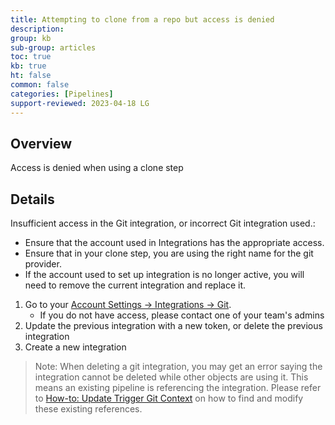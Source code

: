 ```yaml
---
title: Attempting to clone from a repo but access is denied
description: 
group: kb
sub-group: articles
toc: true
kb: true
ht: false
common: false
categories: [Pipelines]
support-reviewed: 2023-04-18 LG
---
```


## Overview

Access is denied when using a clone step

## Details

Insufficient access in the Git integration, or incorrect Git integration
used.:

* Ensure that the account used in Integrations has the appropriate access.
* Ensure that in your clone step, you are using the right name for the git provider.
* If the account used to set up integration is no longer active, you will need to remove the current integration and replace it.

1. Go to your [Account Settings -> Integrations -> Git](https://g.codefresh.io/account-admin/account-conf/integration/git).  
    * If you do not have access, please contact one of your team's admins
2. Update the previous integration with a new token, or delete the previous integration
3. Create a new integration

> Note: When deleting a git integration, you may get an error saying the integration cannot be deleted while other objects are using it. This means an existing pipeline is referencing the integration. Please refer to [How-to: Update Trigger Git Context]({{site.baseurl}}/docs/kb/articles/update-trigger-git-context) on how to find and modify these existing references.
